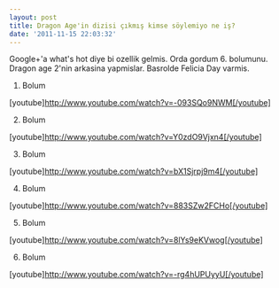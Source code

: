 ```yaml
---
layout: post
title: Dragon Age'in dizisi çıkmış kimse söylemiyo ne iş?
date: '2011-11-15 22:03:32'
---
```


Google+'a what's hot diye bi ozellik gelmis. Orda gordum 6. bolumunu. Dragon age 2'nin arkasina yapmislar. Basrolde Felicia Day varmis.

1. Bolum

[youtube]http://www.youtube.com/watch?v=-093SQo9NWM[/youtube]

2. Bolum

[youtube]http://www.youtube.com/watch?v=Y0zdO9Vjxn4[/youtube]

3. Bolum

[youtube]http://www.youtube.com/watch?v=bX1Sjrpj9m4[/youtube]

4. Bolum

[youtube]http://www.youtube.com/watch?v=883SZw2FCHo[/youtube]

5. Bolum

[youtube]http://www.youtube.com/watch?v=8lYs9eKVwog[/youtube]

6. Bolum

[youtube]http://www.youtube.com/watch?v=-rg4hUPUyyU[/youtube]